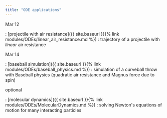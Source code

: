 ```yaml
---
title: "ODE applications"
---
```


Mar 12

: [projectile with air resistance]({{ site.baseurl }}{% link modules/ODEs/linear_air_resistance.md %})
  : trajectory of a projectile with *linear* air resistance

Mar 14

: [baseball simulation]({{ site.baseurl }}{% link modules/ODEs/baseball_physics.md %})
  : simulation of a curveball throw with Baseball physics (quadratic air resistance and Magnus force due to spin)

optional

: [molecular dynamics]({{ site.baseurl }}{% link modules/ODEs/MolecularDynamics.md %})
  : solving Newton's equations of motion for many interacting particles

